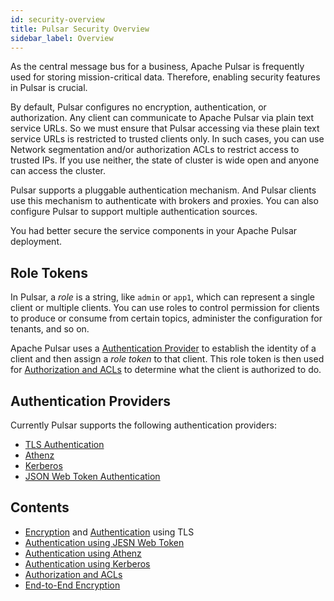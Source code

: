 ```yaml
---
id: security-overview
title: Pulsar Security Overview
sidebar_label: Overview
---
```


As the central message bus for a business, Apache Pulsar is frequently used for storing mission-critical data. Therefore, enabling security features in Pulsar is crucial.

By default, Pulsar configures no encryption, authentication, or authorization. Any client can communicate to Apache Pulsar via plain text service URLs. So we must ensure that Pulsar accessing via these plain text service URLs is restricted to trusted clients only. In such cases, you can use Network segmentation and/or authorization ACLs to restrict access to trusted IPs. If you use neither, the state of cluster is wide open and anyone can access the cluster.

Pulsar supports a pluggable authentication mechanism. And Pulsar clients use this mechanism to authenticate with brokers and proxies. You can also configure Pulsar to support multiple authentication sources.

You had better secure the service components in your Apache Pulsar deployment.

## Role Tokens

In Pulsar, a *role* is a string, like `admin` or `app1`, which can represent a single client or multiple clients. You can use roles to control permission for clients to produce or consume from certain topics, administer the configuration for tenants, and so on.

Apache Pulsar uses a [Authentication Provider](#authentication-providers) to establish the identity of a client and then assign a *role token* to that client. This role token is then used for [Authorization and ACLs](security-authorization.md) to determine what the client is authorized to do.

## Authentication Providers

Currently Pulsar supports the following authentication providers:

- [TLS Authentication](security-tls-authentication.md)
- [Athenz](security-athenz.md)
- [Kerberos](security-kerberos.md)
- [JSON Web Token Authentication](security-jwt.md)

## Contents

- [Encryption](security-tls-transport.md) and [Authentication](security-tls-authentication.md) using TLS
- [Authentication using JESN Web Token](security-jwt.md)
- [Authentication using Athenz](security-athenz.md)
- [Authentication using Kerberos](security-kerberos.md)
- [Authorization and ACLs](security-authorization.md)
- [End-to-End Encryption](security-encryption.md)

